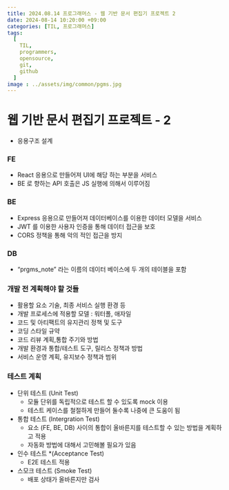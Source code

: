 ```yaml
---
title: 2024.08.14 프로그래머스 - 웹 기반 문서 편집기 프로젝트 2
date: 2024-08-14 10:20:00 +09:00
categories: [TIL, 프로그래머스]
tags:
  [
    TIL,
    programmers,
    opensource,
    git,
    github
  ]
image : ../assets/img/common/pgms.jpg
---
```

# 웹 기반 문서 편집기 프로젝트 - 2

- 응용구조 설계

### FE

- React 응용으로 만들어져 UI에 해당 하는 부분을 서비스
- BE 로 향하는 API 호출은 JS 실행에 의해서 이루어짐

### BE

- Express 응용으로 만들어져 데이터베이스를 이용한 데이터 모델을 서비스
- JWT 를 이용한 사용자 인증을 통해 데이터 접근을 보호
- CORS 정책을 통해 악의 적인 접근을 방지

### DB

- “prgms_note” 라는 이름의 데이터 베이스에 두 개의 테이블을 포함

### 개발 전 계획해야 할 것들

- 활용할 요소 기술, 최종 서비스 실행 환경 등
- 개발 프로세스에 적용할 모델 : 워터폴, 애자일
- 코드 및 아티팩트의 유지관리 정책 및 도구
- 코딩 스타일 규약
- 코드 리뷰 계획,통합 주기와 방법
- 개발 환경과 통합/테스트 도구, 릴리스 정책과 방법
- 서비스 운영 계획, 유지보수 정책과 범위

### 테스트 계획

- 단위 테스트 (Unit Test)
    - 모듈 단위를 독립적으로 테스트 할 수 있도록 mock 이용
    - 테스트 케이스를 철절하게 만들어 둘수록 나중에 큰 도움이 됨
- 통합 테스트 (Intergration Test)
    - 요소 (FE, BE, DB) 사이의 통합이 올바른지를 테스트할 수 있는 방법을 계획하고 적용
    - 자동화 방법에 대해서 고민해볼 필요가 있음
- 인수 테스트 *(Acceptance Test)
    - E2E 테스트 적용
- 스모크 테스트 (Smoke Test)
    - 배포 상태가 올바른지만 검사